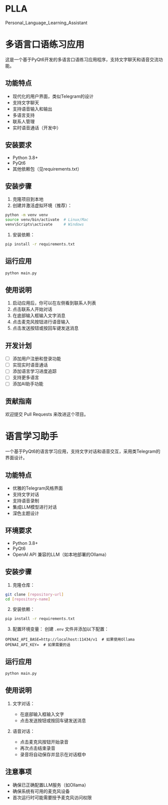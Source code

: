 # PLLA
Personal_Language_Learning_Assistant

# 多语言口语练习应用

这是一个基于PyQt6开发的多语言口语练习应用程序，支持文字聊天和语音交流功能。

## 功能特点

- 现代化的用户界面，类似Telegram的设计
- 支持文字聊天
- 支持语音输入和输出
- 多语言支持
- 联系人管理
- 实时语音通话（开发中）

## 安装要求

- Python 3.8+
- PyQt6
- 其他依赖包（见requirements.txt）

## 安装步骤

1. 克隆项目到本地
2. 创建并激活虚拟环境（推荐）：
```bash
python -m venv venv
source venv/bin/activate  # Linux/Mac
venv\Scripts\activate     # Windows
```
1. 安装依赖：
```bash
pip install -r requirements.txt
```

## 运行应用

```bash
python main.py
```

## 使用说明

1. 启动应用后，你可以在左侧看到联系人列表
2. 点击联系人开始对话
3. 在底部输入框输入文字消息
4. 点击麦克风按钮进行语音输入
5. 点击发送按钮或按回车键发送消息

## 开发计划

- [ ] 添加用户注册和登录功能
- [ ] 实现实时语音通话
- [ ] 添加语言学习进度追踪
- [ ] 支持更多语言
- [ ] 添加AI助手功能

## 贡献指南

欢迎提交 Pull Requests 来改进这个项目。

# 语言学习助手

一个基于PyQt6的语言学习应用，支持文字对话和语音交互，采用类Telegram的界面设计。

## 功能特点

- 优雅的Telegram风格界面
- 支持文字对话
- 支持语音录制
- 集成LLM模型进行对话
- 深色主题设计

## 环境要求

- Python 3.8+
- PyQt6
- OpenAI API 兼容的LLM（如本地部署的Ollama）

## 安装步骤

1. 克隆仓库：
```bash
git clone [repository-url]
cd [repository-name]
```

2. 安装依赖：
```bash
pip install -r requirements.txt
```

3. 配置环境变量：
创建 `.env` 文件并添加以下配置：
```
OPENAI_API_BASE=http://localhost:11434/v1  # 如果使用Ollama
OPENAI_API_KEY=  # 如果需要的话
```

## 运行应用

```bash
python main.py
```

## 使用说明

1. 文字对话：
   - 在底部输入框输入文字
   - 点击发送按钮或按回车键发送消息

2. 语音对话：
   - 点击麦克风按钮开始录音
   - 再次点击结束录音
   - 录音将自动保存并显示在对话框中

## 注意事项

- 确保已正确配置LLM服务（如Ollama）
- 确保系统有可用的麦克风设备
- 首次运行时可能需要授予麦克风访问权限

